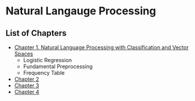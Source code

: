 # Natural Langauge Processing

## List of Chapters
- [Chapter 1. Natural Language Processing with Classification and Vector Spaces](./c1_nlp_classification_vector_spaces/note.md)
    - Logistic Regression
    - Fundamental Preprocessing
    - Frequency Table
- [Chapter 2]()
- [Chapter 3]()
- [Chapter 4]()
